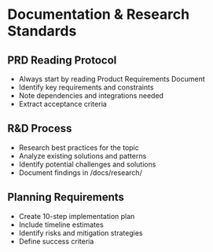 # Documentation & Research Standards

## PRD Reading Protocol
- Always start by reading Product Requirements Document
- Identify key requirements and constraints
- Note dependencies and integrations needed
- Extract acceptance criteria

## R&D Process
- Research best practices for the topic
- Analyze existing solutions and patterns
- Identify potential challenges and solutions
- Document findings in /docs/research/

## Planning Requirements
- Create 10-step implementation plan
- Include timeline estimates
- Identify risks and mitigation strategies
- Define success criteria